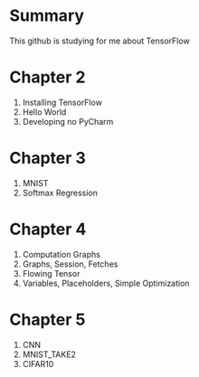 Summary
=======
This github is studying for me about TensorFlow


Chapter 2
=========
1. Installing TensorFlow
2. Hello World
3. Developing no PyCharm


Chapter 3
=========
1. MNIST
2. Softmax Regression


Chapter 4
=========
1. Computation Graphs
2. Graphs, Session, Fetches
3. Flowing Tensor
4. Variables, Placeholders, Simple Optimization

Chapter 5
=========
1. CNN
2. MNIST_TAKE2
3. CIFAR10
